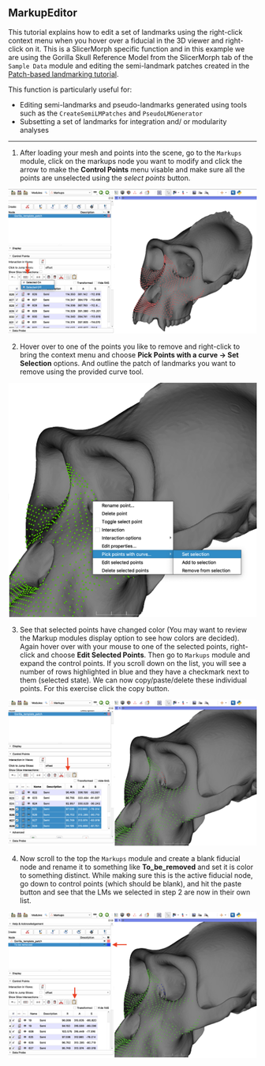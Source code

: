 ## MarkupEditor
This tutorial explains how to edit a set of landmarks using the right-click context menu when you hover over a fiducial in the 3D viewer and right-click on it. This is a SlicerMorph specific function and in this example we are using the Gorilla Skull Reference Model from the SlicerMorph tab of the `Sample Data` module and editing the semi-landmark patches created in the [Patch-based landmarking tutorial](https://github.com/SlicerMorph/Tutorials/tree/main/Patch-based%20landmarking). 

This function is particularly useful for: 
   * Editing semi-landmarks and pseudo-landmarks generated using tools such as the `CreateSemiLMPatches` and `PseudoLMGenerator`
   * Subsetting a set of landmarks for integration and/ or modularity analyses

----

1. After loading your mesh and points into the scene, go to the `Markups` module, click on the markups node you want to modify and click the arrow to make the **Control Points** menu visable and make sure all the points are unselected using the *select points* button. 
<img src="./images/unselectPts.png">

2. Hover over to one of the points you like to remove and right-click to bring the context menu and choose **Pick Points with a curve -> Set Selection** options. And outline the patch of landmarks you want to remove using the provided curve tool.
<img src="./images/curve.png">

3. See that selected points have changed color (You may want to review the Markup modules display option to see how colors are decided). Again hover over with your mouse to one of the selected points, right-click and choose **Edit Selected Points**. Then go to `Markups` module and expand the control points. If you scroll down on the list, you will see a number of rows highlighted in blue and they have a checkmark next to them (selected state). We can now copy/paste/delete these individual points. For this exercise click the copy button.
<img src="./images/copy.png">

4. Now scroll to the top the `Markups` module and create a blank fiducial node and rename it to something like **To_be_removed** and set it is color to something distinct. While making sure this is the active fiducial node, go down to control points (which should be blank), and hit the paste button and see that the LMs we selected in step 2 are now in their own list. 
<img src="./images/paste.png">


